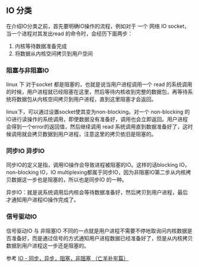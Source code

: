 ## IO 分类

在介绍IO分类之前，首先要明确IO操作的流程，例如对于 一个 网络 IO socket，当一个进程对其发出read 的命令时，会经历下面两步：
1. 内核等待数据准备完成
2. 将数据从内核空间拷贝到用户空间


### 阻塞与非阻塞IO
linux 下 对于socket 都是阻塞的，也就是说当用户进程调用一个 read 的系统调用的时候，用户进程就已经阻塞在这里，然后等待内核收到完整的数据包，再等待系统将数据包从内核空间拷贝到用户进程，直到这里阻塞才会返回。

linux下，可以通过设置socket使其变为non-blocking。对一个 non-blocking 的IO进行读操作的系统调用，即使数据没有准备好，调用也会立即返回。用户进程会得到一个error的返回值，然后继续调用 read 系统调用直到数据准备好了，这时候调用就会拷贝数据到用户进程，注意这里的拷贝依旧是阻塞的。


### 同步IO 异步IO
同步IO的定义是指，调用IO操作会导致进程被阻塞的IO。这样的话blocking IO，non-blocking IO，IO multiplexing都属于同步IO，因为非阻塞IO第二步从内核拷贝数据这一步也是阻塞的，所以也是同步IO 的一种。

异步IO：就是说系统调用后内核会等待数据准备好，然后拷贝到用户进程，最后才通知用户进程IO操作完成了。


### 信号驱动IO
信号驱动IO 与 非阻塞IO 不同的一点就是用户进程不需要不停地取询问内核数据是否准备好，而是通过信号的方式通知用户进程数据已经准备好了，但是从内核拷贝数据到用户进程这一步还是阻塞的。

参考 [IO - 同步，异步，阻塞，非阻塞 （亡羊补牢篇）](http://blog.csdn.net/historyasamirror/article/details/5778378])